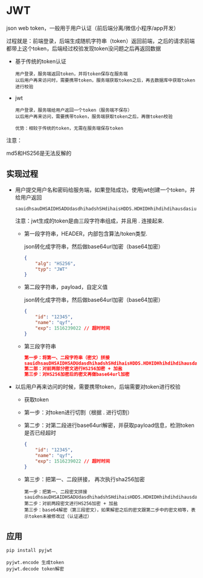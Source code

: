# JWT

json web token，一般用于用户认证（前后端分离/微信小程序/app开发）

过程就是：前端登录，后端生成随机字符串（token）返回前端，之后的请求前端都带上这个token，后端经过校验发现token没问题之后再返回数据

- 基于传统的token认证

  ```
  用户登录，服务端返回token，并将token保存在服务端
  以后用户再来访问时，需要携带token，服务端获取token之后，再去数据库中获取token进行校验
  ```

- jwt

  ```
  用户登录，服务端给用户返回一个token（服务端不保存）
  以后用户再来访问，需要携带token，服务端获取token之后，再做token校验
  
  优势：相较于传统的token，无需在服务端保存token
  ```

注意：

md5和HS256是无法反解的

## 实现过程

- 用户提交用户名和密码给服务端，如果登陆成功，使用jwt创建一个token，并给用户返回

  ```
  sauidhsauDHSAIDHSADUdasdhihadshSHdihaisHDDS.HDHIDHhihdihdihausdasiuhdiuaHSADIHI12312uihi3423USI.SDISAFosjafiSODJSsdjiOASDJISOSJDd_sSdsaa
  ```

  注意：jwt生成的token是由三段字符串组成，并且用 . 连接起来.

  - 第一段字符串，HEADER，内部包含算法/token类型.

    json转化成字符串，然后做base64url加密（base64加密）

    ```json
    {
    	"alg": "HS256",
        "typ": "JWT"
    }
    ```

  - 第二段字符串，payload，自定义值

    json转化成字符串，然后做base64url加密（base64加密）

    ```json
    {
        "id": "12345",
        "name": "qyf",
        "exp": 1516239022 // 超时时间
    }
    ```

  - 第三段字符串

    ```json
    第一步：将第一、二段字符串（密文）拼接
    sauidhsauDHSAIDHSADUdasdhihadshSHdihaisHDDS.HDHIDHhihdihdihausdasiuhdiuaHSADIHI12312uihi3423USI
    第二部：对前两部分密文进行HS256加密 + 加盐
    第三步：对HS256加密后的密文再做base64url加密
    ```

- 以后用户再来访问的时候，需要携带token，后端需要对token进行校验

  - 获取token
  - 第一步：对token进行切割（根据 . 进行切割）

  - 第二步：对第二段进行base64url解密，并获取payload信息，检测token是否已经超时

    ```json
    {
        "id": "12345",
        "name": "qyf",
        "exp": 1516239022 // 超时时间
    }
    ```

  - 第三步：把第一、二段拼接， 再次执行sha256加密

    ```
    第一步：把第一、二段密文拼接
    sauidhsauDHSAIDHSADUdasdhihadshSHdihaisHDDS.HDHIDHhihdihdihausdasiuhdiuaHSADIHI12312uihi3423USI
    第二步：对前两段密文进行HS256加密 + 加盐
    第三步：base64解密（第三段密文），如果解密之后的密文跟第二步中的密文相等，表示token未被修改过（认证通过）
    ```

    

## 应用

```python
pip install pyjwt
```

```
pyjwt.encode 生成token
pyjwt.decode token解密
```





